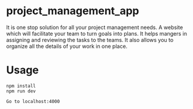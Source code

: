 # project_management_app
It is one stop solution for all your project management needs. A website which will facilitate your team to turn goals into plans. It helps mangers in assigning and reviewing the tasks to the teams. It also allows you to organize all the details of your work  in one place.

# Usage
```
npm install
npm run dev

Go to localhost:4000
```
